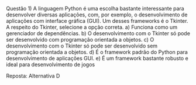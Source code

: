 Questão 1) A linguagem Python é uma escolha bastante interessante para desenvolver diversas
aplicações, com, por exemplo, o desenvolvimento de aplicações com interface gráfica (GUI). Um
desses frameworks é o Tkinter. A respeito do Tkinter, selecione a opção correta.
a) Funciona como um gerenciador de dependências.
b) O desenvolvimento com o Tkinter só pode ser desenvolvido com programação orientada a
objetos.
c) O desenvolvimento com o Tkinter só pode ser desenvolvido sem programação orientada a
objetos.
d) É o framework padrão do Python para desenvolvimento de aplicações GUI.
e) É um framework bastante robusto e ideal para desenvolvimento de jogos

Reposta: Alternativa D

